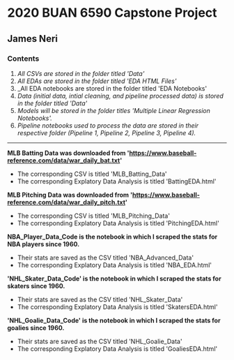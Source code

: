 # 2020 BUAN 6590 Capstone Project
## James Neri 
### Contents
1. _All CSVs are stored in the folder titled 'Data'_
2. _All EDAs are stored in the folder titled 'EDA HTML Files'_
3. _All EDA notebooks are stored in the folder titled 'EDA Notebooks'
4. _Data (initial data, intial cleaning, and pipeline processed data) is stored in the folder titled 'Data'_
5. _Models will be stored in the folder titles 'Multiple Linear Regression Notebooks'._
6. _Pipeline notebooks used to process the data are stored in their respective folder (Pipeline 1, Pipeline 2, Pipeline 3, Pipeline 4)._
---
**MLB Batting Data was downloaded from 'https://www.baseball-reference.com/data/war_daily_bat.txt'**
- The corresponding CSV is titled 'MLB_Batting_Data'
- The corresponding Explatory Data Analysis is titled 'BattingEDA.html'

**MLB Pitching Data was downloaded from 'https://www.baseball-reference.com/data/war_daily_pitch.txt'**
- The corresponding CSV is titled 'MLB_Pitching_Data'
- The corresponding Explatory Data Analysis is titled 'PitchingEDA.html'

**NBA_Player_Data_Code is the notebook in which I scraped the stats for NBA players since 1960.**
- Their stats are saved as the CSV titled 'NBA_Advanced_Data'
- The corresponding Explatory Data Analysis is titled 'NBA_EDA.html'

**'NHL_Skater_Data_Code' is the notebook in which I scraped the stats for skaters since 1960.**
- Their stats are saved as the CSV titled 'NHL_Skater_Data'
- The corresponding Explatory Data Analysis is titled 'SkatersEDA.html'

**'NHL_Goalie_Data_Code' is the notebook in which I scraped the stats for goalies since 1960.**
- Their stats are saved as the CSV titled 'NHL_Goalie_Data'
- The corresponding Explatory Data Analysis is titled 'GoaliesEDA.html'
